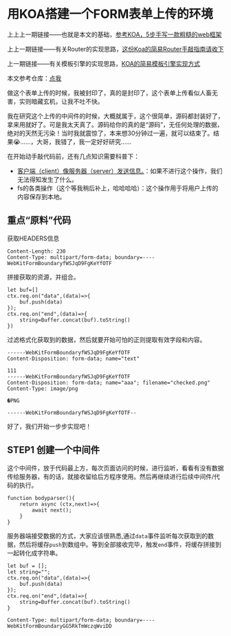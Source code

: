 # 用KOA搭建一个FORM表单上传的环境

上上上一期链接——也就是本文的基础，[参考KOA，5步手写一款粗糙的web框架](https://juejin.im/post/5b7e8718e51d4538ca573445)

上上一期链接——有关Router的实现思路，[这份Koa的简易Router手敲指南请收下](https://juejin.im/post/5b7fd1bc6fb9a019b421cc35)

上一期链接——有关模板引擎的实现思路，[KOA的简易模板引擎实现方式](https://juejin.im/post/5b865aeb6fb9a01a040717fb)

本文参考仓库：[点我](https://github.com/nanaSun/myHTTP/tree/master/upload)

做这个表单上传的时候，我被封印了，真的是封印了，这个表单上传看似人畜无害，实则暗藏玄机，让我不吐不快。

我在研究这个上传的中间件的时候，大概就属于，这个很简单，源码都封装好了，拿来用就好了。可是我太天真了。源码给你的真的是“源码”，无任何处理的数据，绝对的天然无污染！当时我就震惊了，本来想30分钟过一遍，就可以结束了。结果😭……，大哥，我错了，我一定好好研究……

在开始动手敲代码前，还有几点知识需要科普下：

* [客户端（client）像服务器（server）发送信息。](https://juejin.im/post/5b7919345188254312414b9c#heading-5)：如果不进行这个操作，我们无法得知发生了什么。
* fs的各类操作（这个等我稍后补上，哈哈哈哈）：这个操作用于将用户上传的内容保存到本地。

## 重点“原料”代码

获取HEADERS信息

```
Content-Length: 230
Content-Type: multipart/form-data; boundary=----WebKitFormBoundaryfWSJqD9FgKeYfOTF
```

拼接获取的资源，并组合。

```
let buf=[]
ctx.req.on("data",(data)=>{
    buf.push(data)
});
ctx.req.on("end",(data)=>{
    string=Buffer.concat(buf).toString()
})
```

过滤格式化获取到的数据，然后就要开始可怕的正则提取有效字段和内容。

```
------WebKitFormBoundaryfWSJqD9FgKeYfOTF
Content-Disposition: form-data; name="text"

111
------WebKitFormBoundaryfWSJqD9FgKeYfOTF
Content-Disposition: form-data; name="aaa"; filename="checked.png"
Content-Type: image/png

�PNG

------WebKitFormBoundaryfWSJqD9FgKeYfOTF--
```

好了，我们开始一步步实现吧！

## STEP1 创建一个中间件

这个中间件，放于代码最上方，每次页面访问的时候，进行监听，看看有没有数据传给服务器，有的话，就接收留给后方程序使用。然后再继续进行后续中间件/代码的执行。

```
function bodyparser(){
    return async (ctx,next)=>{
        await next();
    }
}
```

服务器端接受数据的方式，大家应该很熟悉,通过`data`事件监听每次获取到的数据，然后将缓存`push`到数组中。等到全部接收完毕，触发`end`事件，将缓存拼接到一起转化成字符串。

```
let buf = [];
let string="";  
ctx.req.on("data",(data)=>{
    buf.push(data)
});
ctx.req.on("end",(data)=>{
    string=Buffer.concat(buf).toString()
}
```

```
Content-Type: multipart/form-data; boundary=----WebKitFormBoundaryGG5RkTmWczqWviDD
```


